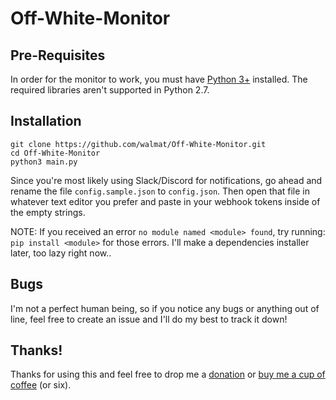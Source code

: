 # Off-White-Monitor

## Pre-Requisites

In order for the monitor to work, you must have [Python 3+](https://www.python.org/downloads/) installed. The required libraries aren't supported in Python 2.7.

## Installation

`git clone https://github.com/walmat/Off-White-Monitor.git`<br>
`cd Off-White-Monitor`<br>
`python3 main.py`

Since you're most likely using Slack/Discord for notifications, go ahead and rename the file `config.sample.json` to `config.json`. Then open that file in whatever text editor you prefer and paste in your webhook tokens inside of the empty strings.

NOTE: If you received an error `no module named <module> found`, try running: `pip install <module>` for those errors. I'll make a dependencies installer later, too lazy right now..

## Bugs

I'm not a perfect human being, so if you notice any bugs or anything out of line, feel free to create an issue and I'll do my best to track it down!

## Thanks!

Thanks for using this and feel free to drop me a [donation](paypal.me/walmat) or [buy me a cup of coffee](https://www.buymeacoffee.com/nebula) (or six).
